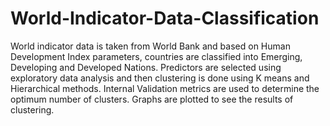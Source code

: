 # World-Indicator-Data-Classification
World indicator data is taken from World Bank and based on Human Development Index parameters, countries are classified into Emerging, Developing and Developed Nations. Predictors are selected using exploratory data analysis and then clustering is done using K means and Hierarchical methods. Internal Validation metrics are used to determine the optimum number of clusters. Graphs are plotted to see the results of clustering.
